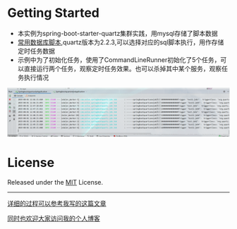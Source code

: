 # Getting Started

* 本实例为spring-boot-starter-quartz集群实践，用mysql存储了脚本数据
* [常用数据库脚本](./dbTables),quartz版本为2.2.3,可以选择对应的sql脚本执行，用作存储定时任务数据
* 示例中为了初始化任务，使用了CommandLineRunner初始化了5个任务，可以直接运行两个任务，观察定时任务效果。也可以杀掉其中某个服务，观察任务执行情况

![调用结果展示](./images/result.png)

# License
Released under the [MIT](LICENSE) License.

---

[详细的过程可以参考我写的这篇文章](https://eelve.com/archives/springbootstarterquartzs)

[同时也欢迎大家访问我的个人博客](https://eelve.com)
